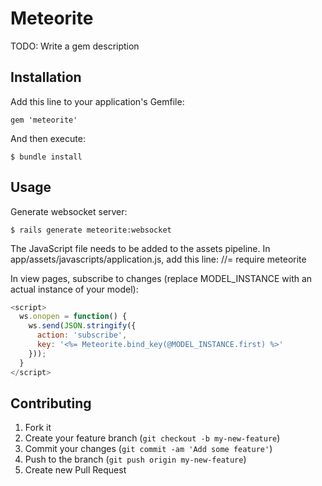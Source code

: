 # Meteorite

TODO: Write a gem description

## Installation

Add this line to your application's Gemfile:

    gem 'meteorite'

And then execute:

    $ bundle install

## Usage

Generate websocket server:

    $ rails generate meteorite:websocket
    
The JavaScript file needs to be added to the assets pipeline.  In app/assets/javascripts/application.js, add this line:
    //= require meteorite

In view pages, subscribe to changes (replace MODEL_INSTANCE with an actual instance of your model):
```javascript
<script>
  ws.onopen = function() {
    ws.send(JSON.stringify({ 
      action: 'subscribe',
      key: '<%= Meteorite.bind_key(@MODEL_INSTANCE.first) %>'
    }));
  }
</script>
```

## Contributing

1. Fork it
2. Create your feature branch (`git checkout -b my-new-feature`)
3. Commit your changes (`git commit -am 'Add some feature'`)
4. Push to the branch (`git push origin my-new-feature`)
5. Create new Pull Request
